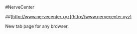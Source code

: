#NerveCenter

##[http://www.nervecenter.xyz](http://www.nervecenter.xyz)

New tab page for any browser.

